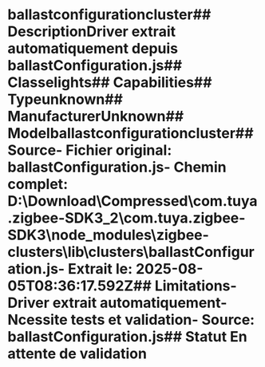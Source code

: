 # ballastconfigurationcluster##  DescriptionDriver extrait automatiquement depuis ballastConfiguration.js##  Classelights##  Capabilities##  Typeunknown##  ManufacturerUnknown##  Modelballastconfigurationcluster##  Source- **Fichier original**: ballastConfiguration.js- **Chemin complet**: D:\Download\Compressed\com.tuya.zigbee-SDK3_2\com.tuya.zigbee-SDK3\node_modules\zigbee-clusters\lib\clusters\ballastConfiguration.js- **Extrait le**: 2025-08-05T08:36:17.592Z##  Limitations- Driver extrait automatiquement- Ncessite tests et validation- Source: ballastConfiguration.js##  Statut En attente de validation